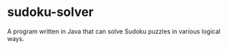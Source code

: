 sudoku-solver
=============

A program written in Java that can solve Sudoku puzzles in various logical ways.
